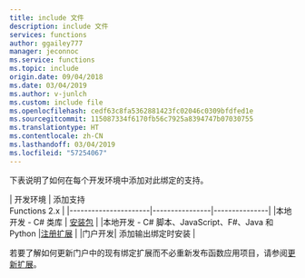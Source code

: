 ```yaml
---
title: include 文件
description: include 文件
services: functions
author: ggailey777
manager: jeconnoc
ms.service: functions
ms.topic: include
origin.date: 09/04/2018
ms.date: 03/04/2019
ms.author: v-junlch
ms.custom: include file
ms.openlocfilehash: cedf63c8fa5362881423fc02046c0309bfdfed1e
ms.sourcegitcommit: 115087334f6170fb56c7925a8394747b07030755
ms.translationtype: HT
ms.contentlocale: zh-CN
ms.lasthandoff: 03/04/2019
ms.locfileid: "57254067"
---
```

下表说明了如何在每个开发环境中添加对此绑定的支持。

| 开发环境               | 添加支持 <br>Functions 2.x  |
|----------------------|----------------|---------------|
|本地开发 - C# 类库       | [安装包](../articles/azure-functions/functions-bindings-register.md#c-class-library-with-visual-studio-2017) |
|本地开发 - C# 脚本、JavaScript、F#、Java 和 Python |[注册扩展](../articles/azure-functions/functions-bindings-register.md#local-development-azure-functions-core-tools)         |
|门户开发| 添加输出绑定时安装    |

若要了解如何更新门户中的现有绑定扩展而不必重新发布函数应用项目，请参阅[更新扩展](../articles/azure-functions/install-update-binding-extensions-manual.md)。

<!-- ms.date: 03/04/2019 -->